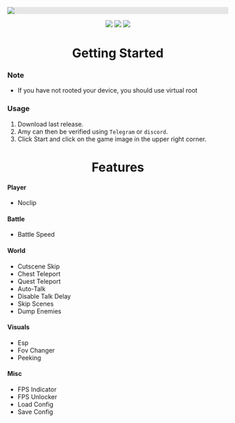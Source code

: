 <p align="center">
  <img style="display: block;-webkit-user-select: none;margin: auto;background-color: hsl(0, 0%, 90%);transition: background-color 300ms;" src="https://imgur.com/ZTHNYAc.png">
</p>

<p align="center">
 <a href="https://github.com/Amy-Genshin/AMY_UPDATE/releases"><img src="https://img.shields.io/badge/Download-Latest%20Version-brightgreen?style=for-the-badge&logo=Telegram"></a>
 <a href="https://discord.gg/bae9MXYhBF"><img src="https://img.shields.io/discord/1207191906958975006?label=Discord&logo=discord&style=for-the-badge&color=blue"></a>
 <a href="https://t.me/MengYanShare"><img src="https://img.shields.io/badge/Telegram-38.457-brightgreen?style=for-the-badge&logo=Telegram"></a>
</p>

<h1 align="center">Getting Started</h1>

### Note

- If you have not rooted your device, you should use virtual root
 
### Usage

1. Download last release.
2. Amy can then be verified using `Telegram` or `discord`.
3. Click Start and click on the game image in the upper right corner.

<h1 align="center">Features</h1>

#### Player

- Noclip

#### Battle

- Battle Speed

#### World

- Cutscene Skip
- Chest Teleport
- Quest Teleport
- Auto-Talk
- Disable Talk Delay
- Skip Scenes
- Dump Enemies

#### Visuals

- Esp
- Fov Changer
- Peeking

#### Misc

- FPS Indicator
- FPS Unlocker
- Load Config
- Save Config
